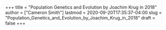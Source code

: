 +++
title = "Population Genetics and Evolution by Joachim Krug in 2018"
author = ["Cameron Smith"]
lastmod = 2020-09-20T17:35:37-04:00
slug = "Population_Genetics_and_Evolution_by_Joachim_Krug_in_2018"
draft = false
+++
